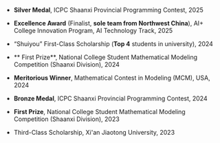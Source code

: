 
- **Silver Medal**, ICPC Shaanxi Provincial Programming Contest, 2025
  
- **Excellence Award** (Finalist, **sole team from Northwest China**), AI+ College Innovation Program, AI Technology Track, 2025

- “Shuiyou” First-Class Scholarship (**Top 4** students in university), 2024

- ** First Prize**, National College Student Mathematical Modeling Competition (Shaanxi Division), 2024

- **Meritorious Winner**, Mathematical Contest in Modeling (MCM), USA, 2024

- **Bronze Medal**, ICPC Shaanxi Provincial Programming Contest, 2024

- **First Prize**, National College Student Mathematical Modeling Competition (Shaanxi Division), 2023

- Third-Class Scholarship, Xi'an Jiaotong University, 2023
